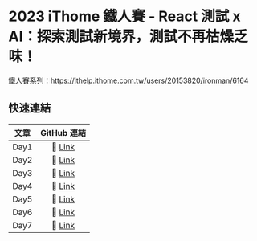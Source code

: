 # 2023 iThome 鐵人賽 - React 測試 x AI：探索測試新境界，測試不再枯燥乏味！

鐵人賽系列：https://ithelp.ithome.com.tw/users/20153820/ironman/6164

## 快速連結

| 文章 |                            GitHub 連結                             |
| :--: | :----------------------------------------------------------------: |
| Day1 | 🔗 [Link](https://github.com/Jim876633/ithome-2023/tree/main/day1) |
| Day2 | 🔗 [Link](https://github.com/Jim876633/ithome-2023/tree/main/day2) |
| Day3 | 🔗 [Link](https://github.com/Jim876633/ithome-2023/tree/main/day3) |
| Day4 | 🔗 [Link](https://github.com/Jim876633/ithome-2023/tree/main/day4) |
| Day5 | 🔗 [Link](https://github.com/Jim876633/ithome-2023/tree/main/day5) |
| Day6 | 🔗 [Link](https://github.com/Jim876633/ithome-2023/tree/main/day6) |
| Day7 | 🔗 [Link](https://github.com/Jim876633/ithome-2023/tree/main/day7) |
